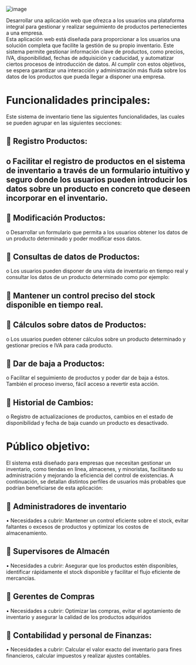 ![image](https://github.com/user-attachments/assets/fbcab021-6a6e-4ba0-9975-fa8885669782)


Desarrollar una aplicación web que ofrezca a los usuarios una plataforma integral para gestionar y realizar seguimiento de productos pertenecientes a una empresa.  
Esta aplicación web está diseñada para proporcionar a los usuarios una solución completa que facilite la gestión de su propio inventario. 
Este sistema permite gestionar información clave de productos, como precios, IVA, disponibilidad, fechas de adquisición y caducidad, y automatizar ciertos procesos de introducción de datos. 
Al cumplir con estos objetivos, se espera garantizar una interacción y administración más fluida sobre los datos de los productos que pueda llegar a disponer una empresa.


# Funcionalidades principales:
Este sistema de inventario tiene las siguientes funcionalidades, las cuales se pueden agrupar en las siguientes secciones:
## 	Registro Productos:
## o	Facilitar el registro de productos en el sistema de inventario a través de un formulario intuitivo y seguro donde los usuarios pueden introducir los datos sobre un producto en concreto que deseen incorporar en el inventario.
## 	Modificación Productos:
o	Desarrollar un formulario que permita a los usuarios obtener los datos de un producto determinado y poder modificar esos datos. 

## 	Consultas de datos de Productos:
  o	Los usuarios pueden disponer de una vista de inventario en tiempo real y consultar los datos de un producto determinado como por ejemplo:
## 	Mantener un control preciso del stock disponible en tiempo real.
## 	Cálculos sobre datos de Productos:
  o	Los usuarios pueden obtener cálculos sobre un producto determinado y gestionar precios e IVA para cada producto.
## 	Dar de baja a Productos:
  o	Facilitar el seguimiento de productos y poder dar de baja a éstos. También el proceso inverso, fácil acceso a revertir esta acción.
## 	Historial de Cambios:
  o	Registro de actualizaciones de productos, cambios en el estado de disponibilidad y fecha de baja cuando un producto es desactivado.



# Público objetivo:
El sistema está diseñado para empresas que necesitan gestionar un inventario, como tiendas en línea, almacenes, y minoristas, facilitando su administración y mejorando la eficiencia del control de existencias. A continuación, se detallan distintos perfiles de usuarios más probables que podrían beneficiarse de esta aplicación:
## 	Administradores de inventario
  •	Necesidades a cubrir: Mantener un control eficiente sobre el stock, evitar faltantes o excesos de productos y optimizar los costos de almacenamiento.
## 	Supervisores de Almacén
  •	Necesidades a cubrir: Asegurar que los productos estén disponibles, identificar rápidamente el stock disponible y facilitar el flujo eficiente de mercancías.

## 	Gerentes de Compras
  •	Necesidades a cubrir: Optimizar las compras, evitar el agotamiento de inventario y asegurar la calidad de los productos adquiridos
## 	Contabilidad y personal de Finanzas:
  •	Necesidades a cubrir: Calcular el valor exacto del inventario para fines financieros, calcular impuestos y realizar ajustes contables.
